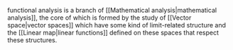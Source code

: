 functional analysis is a branch of [[Mathematical analysis|mathematical analysis]], the core of which is formed by the study of [[Vector space|vector spaces]] which have some kind of limit-related structure and the [[Linear map|linear functions]] defined on these spaces that respect these structures.